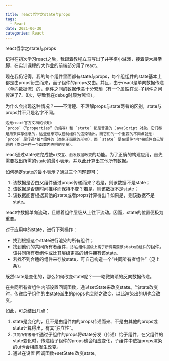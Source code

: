 ```yaml
---

title: react哲学之state与props
tags: 
  - React
date: 2021-06-30 
categories: React
---
```


 react哲学之state与props

记得在初次学习react之后，我跟着教程立马写出了井字棋小游戏，接着便大展拳脚，在实训课程的大作业的前端部分用了react。

现在我仍记得，我的每个组件里面都有state与props，每个组组件的state基本上都是由props衍生而来，而子组件的props又由。并且，由于react是单向数据传递（单向数据流）的，组件之间的数据传递十分繁琐（有一个属性在父-子组件之间传递了7、8次，导致我在debug时颇为苦恼）。

为什么会出现这种情况？——不清楚、不理解props与state两者的区别，state与props并不只是名字不同。

```
这是react官方文档的说明:
`props`（“properties” 的缩写）和 `state` 都是普通的 JavaScript 对象。它们都是用来保存信息的，这些信息可以控制组件的渲染输出，而它们的一个重要的不同点就是：`props` 是传递*给*组件的（类似于函数的形参），而 `state` 是在组件*内*被组件自己管理的（类似于在一个函数内声明的变量）。
```

react通过state来完成使`ui交互`、`触发数据改变`的功能。为了正确的构建应用，首先需要找出所需的state的最小表示，并以此计算出其他所有数据。

如何确定state的最小表示？通过三个问题即可：

1. 该数据是否由父组件通过props传递而来？若是，则该数据不是state；
2. 该数据是否随时间推移而保持不变？若是，则该数据不是state；
3. 该数据能否根据其他的state或者props计算得出？如果是，则该数据不是state。



react中数据单向流动，且顺着组件层级从上往下流动。因而，state的位置便极为重要。

对于应用中的state，进行下列操作：

* 找到根据这个state进行渲染的所有组件；
* 找到他们的共同所有者组件，即`在组件层级上高于所有需要该state的组件`的组件。该共同所有者组件或比其层级更高的组件拥有该state。
* 若找不到合适的组件来存放state，可自己构造一个“共同所有者组件”（见上条）。



既然state是变化的，那么如何改变state呢？——略微繁琐的反向数据传递。

在共同所有者组件内部设置回调函数，通过setState来改变state。当state改变时，传递给子组件的由state派生的props也会随之改变，以此渲染出的UI也会改变。





如此，可总结出几点：

1. state是变化的，且不是由组件内的props传递而来、不是由其他的props或state计算得出，有其“独立性“。
2. `共同所有者组件`通过子组件的props将state分发（传递）给子组件，在父组件的state变化时，传递给子组件的props也会相应变化，子组件中依据props渲染的ui也会相应发生改变。
3. 通过在设置 回调函数+setState 改变state。